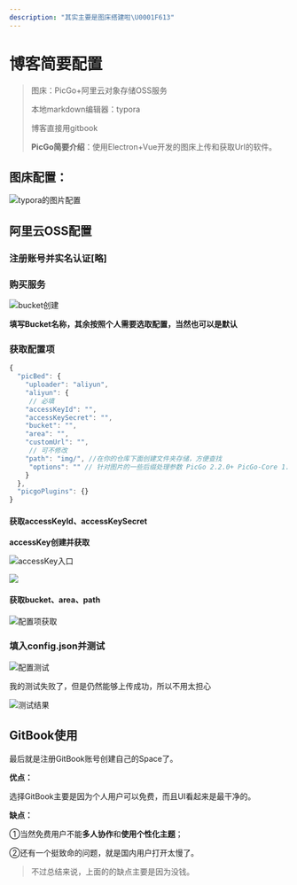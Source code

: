 ```yaml
---
description: "其实主要是图床搭建啦\U0001F613"
---
```


# 博客简要配置

> 图床：PicGo+阿里云对象存储OSS服务
>
> 本地markdown编辑器：typora
>
> 博客直接用gitbook
>
> **PicGo简要介绍**：使用Electron+Vue开发的图床上传和获取Url的软件。

## 图床配置：

![typora&#x7684;&#x56FE;&#x7247;&#x914D;&#x7F6E;](https://zoulam-pic-repo.oss-cn-beijing.aliyuncs.com/img/image-20200716173601669.png)

## 阿里云OSS配置

### 注册账号并实名认证\[略\]

### 购买服务

![bucket&#x521B;&#x5EFA;](https://zoulam-pic-repo.oss-cn-beijing.aliyuncs.com/img/image-20200716174859140.png)

**填写Bucket名称，其余按照个人需要选取配置，当然也可以是默认**

### 获取配置项

```javascript
{
  "picBed": {
    "uploader": "aliyun",
    "aliyun": {
     // 必填
    "accessKeyId": "",
    "accessKeySecret": "",
    "bucket": "", 
    "area": "", 
    "customUrl": "", 
     // 可不修改
    "path": "img/", //在你的仓库下面创建文件夹存储，方便查找
     "options": "" // 针对图片的一些后缀处理参数 PicGo 2.2.0+ PicGo-Core 1.4.0+
    }
  },
  "picgoPlugins": {}
}
```

#### 获取accessKeyId、accessKeySecret

**accessKey创建并获取**

![accessKey&#x5165;&#x53E3;](https://zoulam-pic-repo.oss-cn-beijing.aliyuncs.com/img/image-20200716175028051.png)

![](https://zoulam-pic-repo.oss-cn-beijing.aliyuncs.com/img/image-20200716175421637.png)

#### 获取bucket、area、path

![&#x914D;&#x7F6E;&#x9879;&#x83B7;&#x53D6;](https://zoulam-pic-repo.oss-cn-beijing.aliyuncs.com/img/image-20200716174531342.png)

### 填入config.json并测试

![&#x914D;&#x7F6E;&#x6D4B;&#x8BD5;](https://zoulam-pic-repo.oss-cn-beijing.aliyuncs.com/img/image-20200716175726772.png)

我的测试失败了，但是仍然能够上传成功，所以不用太担心

![&#x6D4B;&#x8BD5;&#x7ED3;&#x679C;](https://zoulam-pic-repo.oss-cn-beijing.aliyuncs.com/img/image-20200716175811610.png)

## GitBook使用

最后就是注册GitBook账号创建自己的Space了。

**优点：**

选择GitBook主要是因为个人用户可以免费，而且UI看起来是最干净的。

**缺点：**

①当然免费用户不能**多人协作**和**使用个性化主题**；

②还有一个挺致命的问题，就是国内用户打开太慢了。

> 不过总结来说，上面的的缺点主要是因为没钱。

​

